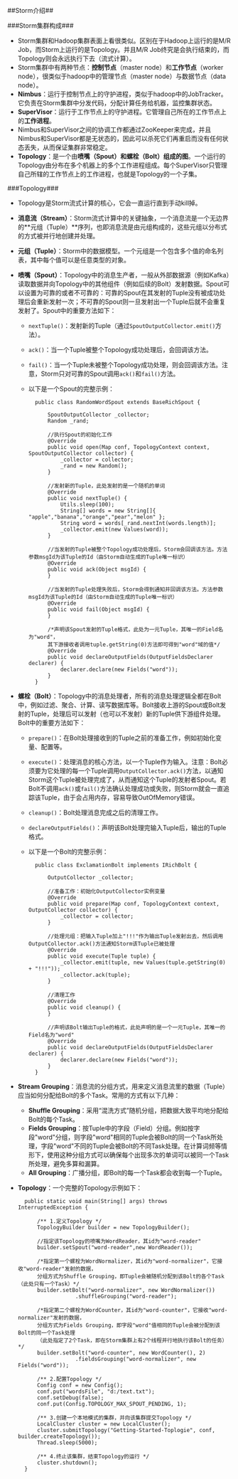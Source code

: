 ##Storm介绍##

###Storm集群构成###

- Storm集群和Hadoop集群表面上看很类似。区别在于Hadoop上运行的是M/R Job，而Storm上运行的是Topology。并且M/R Job终究是会执行结束的，而Topology则会永远执行下去（流式计算）。
- Storm集群中有两种节点：**控制节点**（master node）和**工作节点**（worker node），很类似于hadoop中的管理节点（master node）与数据节点（data node）。
- **Nimbus**：运行于控制节点上的守护进程，类似于hadoop中的JobTracker。它负责在Storm集群中分发代码，分配计算任务给机器，监控集群状态。
- **SuperVisor**：运行于工作节点上的守护进程。它管理自己所在的工作节点上的**工作进程**。
- Nimbus和SuperVisor之间的协调工作都通过ZooKeeper来完成，并且Nimbus和SuperVisor都是无状态的，因此可以杀死它们再重启而没有任何状态丢失，从而保证集群非常稳定。
- **Topology**：是一个由**喷嘴（Spout）**和**螺栓（Bolt）**组成的**图**。一个运行的Topology由分布在多个机器上的多个工作进程组成。每个SuperVisor只管理自己所辖的工作节点上的工作进程，也就是Topology的一个子集。

###Topology###

- Topology是Storm流式计算的核心，它会一直运行直到手动kill掉。
- **消息流（Stream）**：Storm流式计算中的关键抽象，一个消息流是一个无边界的**元组（Tuple）**序列，也即消息流是由元组构成的，这些元组以分布式的方式被并行地创建并处理。
- **元组（Tuple）**：Storm中的数据模型。一个元组是一个包含多个值的命名列表，其中每个值可以是任意类型的对象。
- **喷嘴（Spout）**：Topology中的消息生产者，一般从外部数据源（例如Kafka）读取数据并向Topology中的其他组件（例如后续的Bolt）发射数据。Spout可以设置为可靠的或者不可靠的：可靠的Spout在其发射的Tuple没有被成功处理后会重新发射一次；不可靠的Spout则一旦发射出一个Tuple后就不会重复发射了。Spout中的重要方法如下：
	+ `nextTuple()`：发射新的Tuple（通过`SpoutOutputCollector.emit()`方法）。
	+ `ack()`：当一个Tuple被整个Topology成功处理后，会回调该方法。
	+ `fail()`：当一个Tuple未被整个Topology成功处理，则会回调该方法。注意，Storm只对可靠的Spout调用`ack()`和`fail()`方法。
	+ 以下是一个Spout的完整示例：
		
			public class RandomWordSpout extends BaseRichSpout {
			
  				SpoutOutputCollector _collector;
  				Random _rand;

				//执行Spout的初始化工作
  				@Override
  				public void open(Map conf, TopologyContext context, SpoutOutputCollector collector) {
    				_collector = collector;
    				_rand = new Random();
  				}

				//发射新的Tuple，此处发射的是一个随机的单词
  				@Override
 				public void nextTuple() {
    				Utils.sleep(100);
    				String[] words = new String[]{ "apple","banana","orange","pear","melon" };
    				String word = words[_rand.nextInt(words.length)];
    				_collector.emit(new Values(word));
  				}

				//当发射的Tuple被整个Topology成功处理后，Storm会回调该方法。方法参数msgId为该Tuple的Id（由Storm自动生成的Tuple唯一标识）
  				@Override
  				public void ack(Object msgId) {
  				}

				//当发射的Tuple处理失败后，Storm会得到通知并回调该方法。方法参数msgId为该Tuple的Id（由Storm自动生成的Tuple唯一标识）
  				@Override
  				public void fail(Object msgId) {
  				}

				/*声明该Spout发射的Tuple格式，此处为一元Tuple，其唯一的Field名为"word"，
				其下游接收者调用tuple.getString(0)方法即可得到"word"域的值*/
  				@Override
  				public void declareOutputFields(OutputFieldsDeclarer declarer) {
    				declarer.declare(new Fields("word"));
  				}
			}
- **螺栓（Bolt）**：Topology中的消息处理者，所有的消息处理逻辑全都在Bolt中，例如过滤、聚合、计算、读写数据库等。Bolt接收上游的Spout或Bolt发射的Tuple，处理后可以发射（也可以不发射）新的Tuple供下游组件处理。Bolt中的重要方法如下：
	+ `prepare()`：在Bolt处理接收到的Tuple之前的准备工作，例如初始化变量、配置等。
	+ `execute()`：处理消息的核心方法，以一个Tuple作为输入。注意：Bolt必须要为它处理的每一个Tuple调用`OutputCollector.ack()`方法，以通知Storm这个Tuple被处理完成了，从而通知这个Tuple的发射者Spout。若Bolt不调用`ack()`或`fail()`方法确认处理成功或失败，则Storm就会一直追踪该Tuple，由于会占用内存，容易导致OutOfMemory错误。
	+ `cleanup()`：Bolt处理消息完成之后的清理工作。
	+ `declareOutputFields()`：声明该Bolt处理完输入Tuple后，输出的Tuple格式。
	+ 以下是一个Bolt的完整示例：

			public class ExclamationBolt implements IRichBolt {
		
    			OutputCollector _collector;

				//准备工作：初始化OutputCollector实例变量
				@Override
    			public void prepare(Map conf, TopologyContext context, OutputCollector collector) {
        			_collector = collector;
    			}
			
				//处理元组：把输入Tuple加上"!!!"作为输出Tuple发射出去，然后调用OutputCollector.ack()方法通知Storm该Tuple已被处理
				@Override
    			public void execute(Tuple tuple) {
        			_collector.emit(tuple, new Values(tuple.getString(0) + "!!!"));
        			_collector.ack(tuple);
    			}
    		
				//清理工作
				@Override
    			public void cleanup() {
    			}

				//声明该Bolt输出Tuple的格式，此处声明的是一个一元Tuple，其唯一的Field名为"word"
				@Override
    			public void declareOutputFields(OutputFieldsDeclarer declarer) {
        			declarer.declare(new Fields("word"));
    			}
			}
			
- **Stream Grouping**：消息流的分组方式，用来定义消息流里的数据（Tuple）应当如何分配给Bolt的多个Task。常用的方式有以下几种：
	+ **Shuffle Grouping**：采用“混洗方式”随机分组，把数据大致平均地分配给Bolt的每个Task。
	+ **Fields Grouping**：按Tuple中的字段（Field）分组。例如按字段"word"分组，则字段"word"相同的Tuple会被Bolt的同一个Task所处理，字段"word"不同的Tuple会被Bolt的不同Task处理。在计算词频等情形下，使用这种分组方式可以确保每个出现多次的单词可以被同一个Task所处理，避免多算和漏算。
	+ **All Grouping**：广播分组，即Bolt的每一个Task都会收到每一个Tuple。
- **Topology**：一个完整的Topology示例如下：

		public static void main(String[] args) throws InterruptedException {  
		
        	/** 1.定义Topology */  
        	TopologyBuilder builder = new TopologyBuilder();
        	
        	//指定该Topology的喷嘴为WordReader，其id为"word-reader"
        	builder.setSpout("word-reader",new WordReader());  
        	
        	/*指定第一个螺栓为WordNormalizer，其id为"word-normalizer"，它接收"word-reader"发射的数据，
        	分组方式为Shuffle Grouping，即Tuple会被随机分配到该Bolt的各个Task（此处只有一个Task）*/
        	builder.setBolt("word-normalizer", new WordNormalizer())  
        				.shuffleGrouping("word-reader");  
        				
        	/*指定第二个螺栓为WordCounter，其id为"word-counter"，它接收"word-normalizer"发射的数据，
        	分组方式为Fields Grouping，即字段"word"值相同的Tuple会被分配到该Bolt的同一个Task处理
        	（此处指定了2个Task，即在Storm集群上有2个线程并行地执行该Bolt的任务）*/
        	builder.setBolt("word-counter", new WordCounter(), 2)  
        				.fieldsGrouping("word-normalizer", new Fields("word"));  
        				
        	/** 2.配置Topology */ 
        	Config conf = new Config();  
        	conf.put("wordsFile", "d:/text.txt");  
        	conf.setDebug(false);  
        	conf.put(Config.TOPOLOGY_MAX_SPOUT_PENDING, 1);  
        	
        	/** 3.创建一个本地模式的集群，并向该集群提交Topology */    
        	LocalCluster cluster = new LocalCluster();  
        	cluster.submitTopology("Getting-Started-Toplogie", conf, builder.createTopology());  
        	Thread.sleep(5000);  
        	
        	/** 4.终止该集群，结束Topology的运行 */
        	cluster.shutdown();  
    	}  